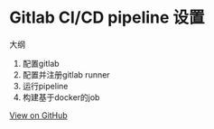 # Gitlab CI/CD pipeline 设置


大纲

1. 配置gitlab
2. 配置并注册gitlab runner
3. 运行pipeline
4.  构建基于docker的job

[View on GitHub](https://github.com/qiwihui/blog/issues/42)


